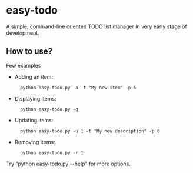 easy-todo
=========

A simple, command-line oriented TODO list manager in very early stage
of development.


How to use?
-----------

Few examples

* Adding an item:

        python easy-todo.py -a -t "My new item" -p 5


* Displaying items:

        python easy-todo.py -q


* Updating items:

        python easy-todo.py -u 1 -t "My new description" -p 0

* Removing items:

        python easy-todo.py -r 1


Try "python easy-todo.py --help" for more options.
